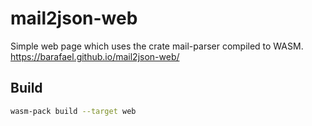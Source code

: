 # mail2json-web

Simple web page which uses the crate mail-parser compiled to WASM. <https://barafael.github.io/mail2json-web/>

## Build

```bash
wasm-pack build --target web
```
